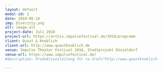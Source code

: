 ```yaml
---
layout: default
modal-id: 1
date: 2018-06-16
img: Diverzity.png
alt: image-alt
project-date: Juli 2018
project-url: https://archiv.impulsefestival.de/2018/programm
client: Quast & Knoblich
client-url: http://www.quastknoblich.de
venue: Impulse Theater Festival 2018, Stadtprojekt Düsseldorf
venue-url: https://www.impulsefestival.de/
#description: Produktionsleitung für <a href="http://www.quastknoblich.de">Quast & Knoblich</a> bei "Diverzity" im Rahmen des Stadtprojekts Düsseldorf beim Impulse Festival 2018

---
```

